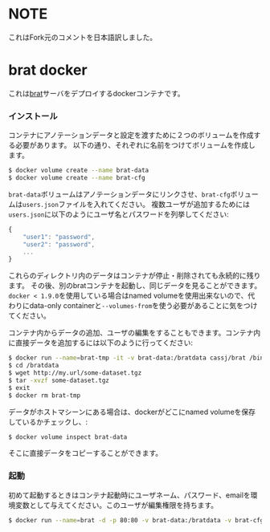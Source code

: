 # NOTE

これはFork元のコメントを日本語訳しました。

# brat docker

これは[brat](http://brat.nlplab.org/)サーバをデプロイするdockerコンテナです。


### インストール

コンテナにアノテーションデータと設定を渡すために２つのボリュームを作成する必要があります。
以下の通り、それぞれに名前をつけてボリュームを作成します。

```bash
$ docker volume create --name brat-data
$ docker volume create --name brat-cfg
```

`brat-data`ボリュームはアノテーションデータにリンクさせ、`brat-cfg`ボリュームは`users.json`ファイルを入れてください。
複数ユーザが追加するためには`users.json`に以下のようにユーザ名とパスワードを列挙してください:

```javascript
{
    "user1": "password",
    "user2": "password",
    ...
}
```

これらのディレクトリ内のデータはコンテナが停止・削除されても永続的に残ります。
その後、別のbratコンテナを起動し、同じデータを見ることができます。
`docker < 1.9.0`を使用している場合はnamed volumeを使用出来ないので、代わりにdata-only containerと`--volumes-from`を使う必要があることに気をつけてください。

コンテナ内からデータの追加、ユーザの編集をすることもできます。コンテナ内に直接データを追加するには以下のように行ってください:
``` bash
$ docker run --name=brat-tmp -it -v brat-data:/bratdata cassj/brat /bin/bash
$ cd /bratdata
$ wget http://my.url/some-dataset.tgz
$ tar -xvzf some-dataset.tgz
$ exit  
$ docker rm brat-tmp
```

データがホストマシーンにある場合は、dockerがどこにnamed volumeを保存しているかチェックし、: 

```bash
$ docker volume inspect brat-data 
```
そこに直接データをコピーすることができます。


### 起動

初めて起動するときはコンテナ起動時にユーザネーム、パスワード、emailを環境変数として与えてください。このユーザが編集権限を持ちます。
```bash
$ docker run --name=brat -d -p 80:80 -v brat-data:/bratdata -v brat-cfg:/bratcfg -e BRAT_USERNAME=brat -e BRAT_PASSWORD=brat -e BRAT_EMAIL=brat@example.com cassj/brat
```
